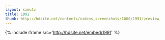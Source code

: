 ```yaml
---
layout: sieutv
title: 1991
thumb: http://hdsite.net/contents/videos_screenshots/1000/1991/preview_360p.mp4.jpg
---
```

{% include iframe src='http://hdsite.net/embed/1991' %}
 
